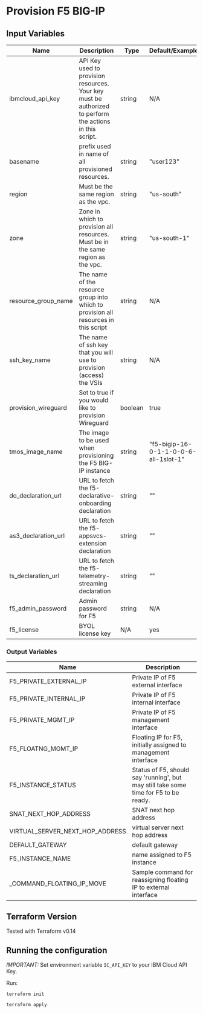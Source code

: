 # Provision F5 BIG-IP


## Input Variables

| Name | Description | Type | Default/Example | Required |
| ---- | ----------- | ---- | ------- | -------- |
| ibmcloud_api_key | API Key used to provision resources.  Your key must be authorized to perform the actions in this script. | string | N/A | yes |
| basename | prefix used in name of all provisioned resources. | string | "user123" | yes |
| region | Must be the same region as the vpc. | string | "us-south" | yes |
| zone | Zone in which to provision all resources.  Must be in the same region as the vpc. | string | "us-south-1" | yes | vpc_name | The name of the VPC into which the F5 server will be provisioned | string | N/A | yes |
| resource_group_name | The name of the resource group into which to provision all resources in this script | string | N/A | yes |
| ssh_key_name | The name of ssh key that you will use to provision (access) the VSIs | string | N/A | yes |
| provision_wireguard | Set to true if you would like to provision Wireguard | boolean | true | no |
| tmos_image_name | The image to be used when provisioning the F5 BIG-IP instance | string | "f5-bigip-16-0-1-1-0-0-6-all-1slot-1" | no |
| do_declaration_url | URL to fetch the f5-declarative-onboarding declaration | string | "" | no |
| as3_declaration_url | URL to fetch the f5-appsvcs-extension declaration | string | "" | no |
| ts_declaration_url | URL to fetch the f5-telemetry-streaming declaration | string | "" | no |
| f5_admin_password | Admin password for F5 | string | N/A | yes |
| f5_license | BYOL license key | N/A | yes |


### Output Variables

| Name | Description |
| ---- | ----------- |
| F5_PRIVATE_EXTERNAL_IP | Private IP of F5 external interface |
| F5_PRIVATE_INTERNAL_IP | Private IP of F5 internal interface|
| F5_PRIVATE_MGMT_IP | Private IP of F5 management interface  |
| F5_FLOATNG_MGMT_IP | Floating IP for F5, initially assigned to management interface |
| F5_INSTANCE_STATUS | Status of F5, should say 'running', but may still take some time for F5 to be ready. |
| SNAT_NEXT_HOP_ADDRESS | SNAT next hop address |
| VIRTUAL_SERVER_NEXT_HOP_ADDRESS | virtual server next hop address |
| DEFAULT_GATEWAY | default gateway |
| F5_INSTANCE_NAME | name assigned to F5 instance |
| _COMMAND_FLOATING_IP_MOVE | Sample command for reassigning floating IP to external interface |



## Terraform Version
Tested with Terraform v0.14


## Running the configuration

*IMPORTANT:* Set environment variable `IC_API_KEY` to your IBM Cloud API Key.

Run:

```shell
terraform init
```

```shell
terraform apply
```

